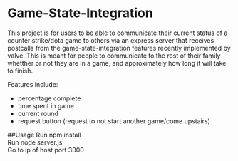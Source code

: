 # Game-State-Integration

This project is for users to be able to communicate their current status of a counter strike/dota game to others via an express server that receives postcalls from the game-state-integration features recently implemented by valve. This is meant for people to communicate to the rest of their family whetther or not they are in a game, and approximately how long it will take to finish.

Features include:
- percentage complete
- time spent in game
- current round
- request button (request to not start another game/come upstairs)

##Usage
Run npm install<br>
Run node server.js<br>
Go to ip of host port 3000

